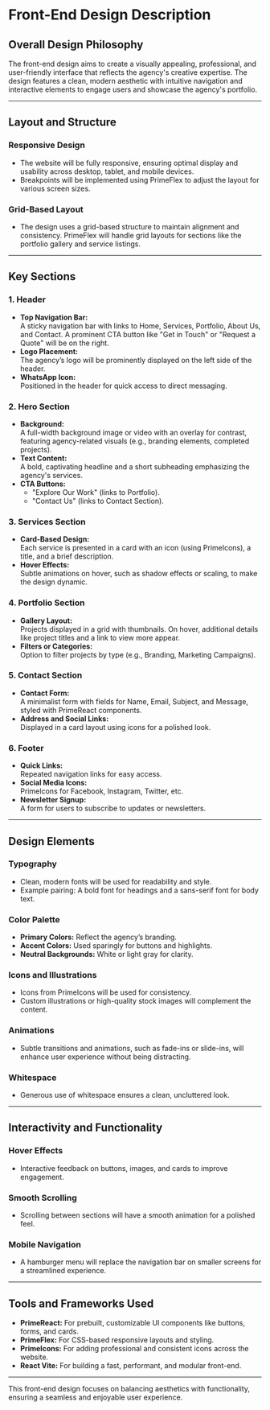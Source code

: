 # Front-End Design Description

## **Overall Design Philosophy**
The front-end design aims to create a visually appealing, professional, and user-friendly interface that reflects the agency's creative expertise. The design features a clean, modern aesthetic with intuitive navigation and interactive elements to engage users and showcase the agency's portfolio.

---

## **Layout and Structure**

### **Responsive Design**
- The website will be fully responsive, ensuring optimal display and usability across desktop, tablet, and mobile devices.
- Breakpoints will be implemented using PrimeFlex to adjust the layout for various screen sizes.

### **Grid-Based Layout**
- The design uses a grid-based structure to maintain alignment and consistency. PrimeFlex will handle grid layouts for sections like the portfolio gallery and service listings.

---

## **Key Sections**

### **1. Header**
- **Top Navigation Bar:**  
  A sticky navigation bar with links to Home, Services, Portfolio, About Us, and Contact. A prominent CTA button like "Get in Touch" or "Request a Quote" will be on the right.
- **Logo Placement:**  
  The agency’s logo will be prominently displayed on the left side of the header.
- **WhatsApp Icon:**  
  Positioned in the header for quick access to direct messaging.

### **2. Hero Section**
- **Background:**  
  A full-width background image or video with an overlay for contrast, featuring agency-related visuals (e.g., branding elements, completed projects).
- **Text Content:**  
  A bold, captivating headline and a short subheading emphasizing the agency's services.
- **CTA Buttons:**  
  - "Explore Our Work" (links to Portfolio).
  - "Contact Us" (links to Contact Section).

### **3. Services Section**
- **Card-Based Design:**  
  Each service is presented in a card with an icon (using PrimeIcons), a title, and a brief description.
- **Hover Effects:**  
  Subtle animations on hover, such as shadow effects or scaling, to make the design dynamic.

### **4. Portfolio Section**
- **Gallery Layout:**  
  Projects displayed in a grid with thumbnails. On hover, additional details like project titles and a link to view more appear.
- **Filters or Categories:**  
  Option to filter projects by type (e.g., Branding, Marketing Campaigns).

### **5. Contact Section**
- **Contact Form:**  
  A minimalist form with fields for Name, Email, Subject, and Message, styled with PrimeReact components.
- **Address and Social Links:**  
  Displayed in a card layout using icons for a polished look.

### **6. Footer**
- **Quick Links:**  
  Repeated navigation links for easy access.
- **Social Media Icons:**  
  PrimeIcons for Facebook, Instagram, Twitter, etc.
- **Newsletter Signup:**  
  A form for users to subscribe to updates or newsletters.

---

## **Design Elements**

### **Typography**
- Clean, modern fonts will be used for readability and style.
- Example pairing: A bold font for headings and a sans-serif font for body text.

### **Color Palette**
- **Primary Colors:** Reflect the agency’s branding.
- **Accent Colors:** Used sparingly for buttons and highlights.
- **Neutral Backgrounds:** White or light gray for clarity.

### **Icons and Illustrations**
- Icons from PrimeIcons will be used for consistency.
- Custom illustrations or high-quality stock images will complement the content.

### **Animations**
- Subtle transitions and animations, such as fade-ins or slide-ins, will enhance user experience without being distracting.

### **Whitespace**
- Generous use of whitespace ensures a clean, uncluttered look.

---

## **Interactivity and Functionality**

### **Hover Effects**
- Interactive feedback on buttons, images, and cards to improve engagement.

### **Smooth Scrolling**
- Scrolling between sections will have a smooth animation for a polished feel.

### **Mobile Navigation**
- A hamburger menu will replace the navigation bar on smaller screens for a streamlined experience.

---

## **Tools and Frameworks Used**
- **PrimeReact:** For prebuilt, customizable UI components like buttons, forms, and cards.
- **PrimeFlex:** For CSS-based responsive layouts and styling.
- **PrimeIcons:** For adding professional and consistent icons across the website.
- **React Vite:** For building a fast, performant, and modular front-end.

---

This front-end design focuses on balancing aesthetics with functionality, ensuring a seamless and enjoyable user experience.

